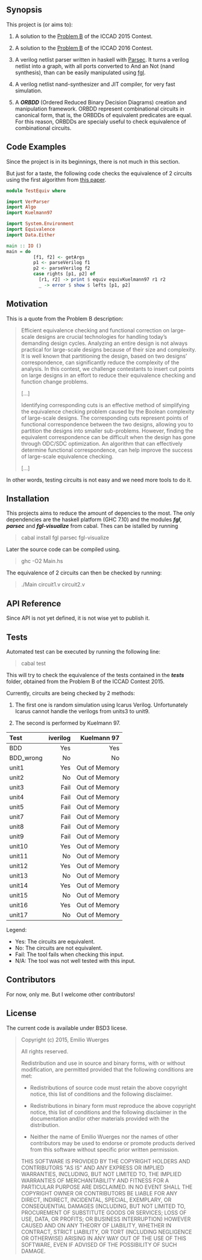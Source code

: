 ## Synopsis

This project is (or aims to):

1. A solution to the [Problem B](http://cad-contest.el.cycu.edu.tw/problem_B/default.htm) of the ICCAD 2015 Contest.

2. A solution to the [Problem B](http://cad-contest-2016.el.cycu.edu.tw/problem_B/default.html) of the ICCAD 2016 Contest.

3. A verilog netlist parser written in haskell with [Parsec](https://wiki.haskell.org/Parsec). It turns a verilog netlist into a graph, with all ports converted to And an Not (nand synthesis), than can be easily manipulated using [fgl](http://hackage.haskell.org/package/fgl).

4. A verilog netlist nand-synthesizer and JIT compiler, for very fast simulation.

5. A ***ORBDD*** (Ordered Reduced Binary Decision Diagrams) creation and manipulation framework. ORBDD represent combinational circuits in canonical form, that is, the ORBDDs of equivalent predicates are equal. For this reason, ORBDDs are specialy useful to check equivalence of combinational circuits.


## Code Examples

Since the project is in its beginnings, there is not much in this section.

But just for a taste, the following code checks the equivalence of 2 circuits using the first algorithm from 
[this paper](http://citeseerx.ist.psu.edu/viewdoc/summary?doi=10.1.1.60.5265).

```Haskell
module TestEquiv where

import VerParser
import Algo
import Kuelmann97

import System.Environment
import Equivalence
import Data.Either

main :: IO ()
main = do
          [f1, f2] <- getArgs
          p1 <- parseVerilog f1
          p2 <- parseVerilog f2
          case rights [p1, p2] of
            [r1, r2] -> print $ equiv equivKuelmann97 r1 r2
            _ -> error $ show $ lefts [p1, p2]

```

## Motivation

This is a quote from the Problem B description:

> Efficient equivalence checking and functional correction on large-scale designs are crucial technologies for handling today’s demanding design cycles. Analyzing an entire design is not always practical for large-scale designs because of their size and complexity. It is well known that partitioning the design, based on two designs’ correspondence, can significantly reduce the complexity of the analysis. 
> In this contest, we challenge contestants to insert cut points on large designs in an effort to reduce their equivalence checking and function change problems. 
> 
> [...]
> 
> Identifying corresponding cuts is an effective method of simplifying the equivalence checking problem caused by the Boolean complexity of large-scale designs. The corresponding cuts represent points of functional correspondence between the two designs, allowing you to partition the designs into smaller sub-problems. However, finding the equivalent correspondence can be difficult when the design has gone through ODC/SDC optimization. An algorithm that can effectively determine functional correspondence, can help improve the success of large-scale equivalence checking. 
>
> [...]

In other words, testing circuits is not easy and we need more tools to do it.

## Installation

This projects aims to reduce the amount of depencies to the most. 
The only dependencies are the haskell platform (GHC 7.10) and the modules ***fgl***, ***parsec*** and ***fgl-visualize*** from cabal.
Thes can be istalled by running 

> cabal install fgl parsec fgl-visualize

Later the source code can be compiled using.

> ghc -O2 Main.hs

The equivalence of 2 circuits can then be checked by running:

> ./Main circuit1.v circuit2.v

## API Reference

Since API is not yet defined, it is not wise yet to publish it.

## Tests

Automated test can be executed by running the following line:

> cabal test

This will try to check the equivalence of the tests contained in the ***tests*** folder, obtained from the Problem B of the ICCAD Contest 2015.

Currently, circuits are being checked by 2 methods: 

1. The first one is random simulation using Icarus Verilog. Unfortunately Icarus cannot handle
the verilogs from units3 to unit9.

2. The second is performed by Kuelmann 97. 

| Test      | iverilog | Kuelmann 97   |
|:----------|---------:|--------------:|
| BDD       | Yes      | Yes           |
| BDD_wrong | No       | No            |
| unit1     | Yes      | Out of Memory |
| unit2     | No       | Out of Memory |
| unit3     | Fail     | Out of Memory |
| unit4     | Fail     | Out of Memory |
| unit5     | Fail     | Out of Memory |
| unit7     | Fail     | Out of Memory |
| unit8     | Fail     | Out of Memory |
| unit9     | Fail     | Out of Memory |
| unit10    | Yes      | Out of Memory |
| unit11    | No       | Out of Memory |
| unit12    | Yes      | Out of Memory |
| unit13    | No       | Out of Memory |
| unit14    | Yes      | Out of Memory |
| unit15    | No       | Out of Memory |
| unit16    | Yes      | Out of Memory |
| unit17    | No       | Out of Memory |

Legend: 
* Yes: The circuits are equivalent.
* No: The circuits are not equivalent.
* Fail: The tool fails when checking this input.
* N/A: The tool was not well tested with this input.

## Contributors

For now, only me. But I welcome other contributors!

## License

The current code is available under BSD3 licese. 

>
>Copyright (c) 2015, Emilio Wuerges
>
>All rights reserved.
>
>Redistribution and use in source and binary forms, with or without
>modification, are permitted provided that the following conditions are met:
>
>    * Redistributions of source code must retain the above copyright
>      notice, this list of conditions and the following disclaimer.
>
>    * Redistributions in binary form must reproduce the above
>      copyright notice, this list of conditions and the following
>      disclaimer in the documentation and/or other materials provided
>      with the distribution.
>
>    * Neither the name of Emilio Wuerges nor the names of other
>      contributors may be used to endorse or promote products derived
>      from this software without specific prior written permission.
>
>THIS SOFTWARE IS PROVIDED BY THE COPYRIGHT HOLDERS AND CONTRIBUTORS
>"AS IS" AND ANY EXPRESS OR IMPLIED WARRANTIES, INCLUDING, BUT NOT
>LIMITED TO, THE IMPLIED WARRANTIES OF MERCHANTABILITY AND FITNESS FOR
>A PARTICULAR PURPOSE ARE DISCLAIMED. IN NO EVENT SHALL THE COPYRIGHT
>OWNER OR CONTRIBUTORS BE LIABLE FOR ANY DIRECT, INDIRECT, INCIDENTAL,
>SPECIAL, EXEMPLARY, OR CONSEQUENTIAL DAMAGES (INCLUDING, BUT NOT
>LIMITED TO, PROCUREMENT OF SUBSTITUTE GOODS OR SERVICES; LOSS OF USE,
>DATA, OR PROFITS; OR BUSINESS INTERRUPTION) HOWEVER CAUSED AND ON ANY
>THEORY OF LIABILITY, WHETHER IN CONTRACT, STRICT LIABILITY, OR TORT
>(INCLUDING NEGLIGENCE OR OTHERWISE) ARISING IN ANY WAY OUT OF THE USE
>OF THIS SOFTWARE, EVEN IF ADVISED OF THE POSSIBILITY OF SUCH DAMAGE.
>
